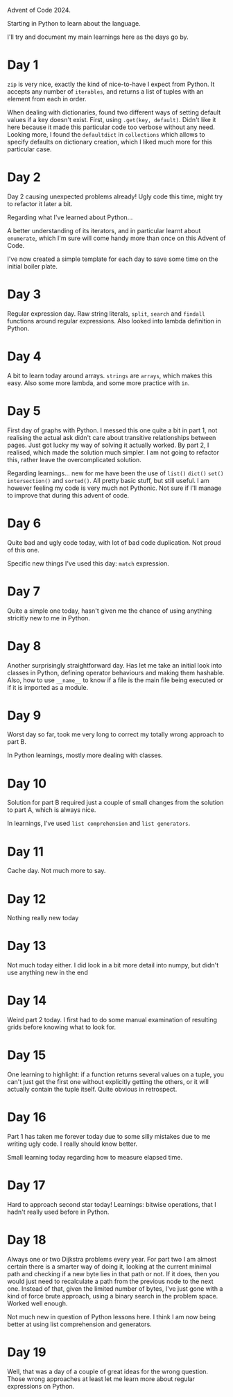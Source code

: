 Advent of Code 2024.

Starting in Python to learn about the language.

I'll try and document my main learnings here as the days go by.

# Day 1

`zip` is very nice, exactly the kind of nice-to-have I expect from Python. It accepts any number of `iterables`, and returns a list of tuples with an element from each in order.

When dealing with dictionaries, found two different ways of setting default values if a key doesn't exist. First, using `.get(key, default)`. Didn't like it here because it made this particular code too verbose without any need. Looking more, I found the `defaultdict` in `collections` which allows to specify defaults on dictionary creation, which I liked much more for this particular case.

# Day 2

Day 2 causing unexpected problems already!  Ugly code this time, might try to refactor it later a bit. 

Regarding what I've learned about Python...

A better understanding of its iterators, and in particular learnt about `enumerate`, which I'm sure will come handy more than once on this Advent of Code.

I've now created a simple template for each day to save some time on the initial boiler plate.

# Day 3

Regular expression day. Raw string literals, `split`, `search` and `findall` functions around regular expressions. Also looked into lambda definition in Python.

# Day 4

A bit to learn today around arrays. `strings` are `arrays`, which makes this easy. Also some more lambda, and some more practice with `in`.  

# Day 5

First day of graphs with Python. I messed this one quite a bit in part 1, not realising the actual ask didn't care about transitive relationships between pages. Just got lucky my way of solving it actually worked. By part 2, I realised, which made the solution much simpler. I am not going to refactor this, rather leave the overcomplicated solution.

Regarding learnings... new for me have been the use of `list()` `dict()` `set()` `intersection()` and `sorted()`. All pretty basic stuff, but still useful. I am however feeling my code is very much not Pythonic. Not sure if I'll manage to improve that during this advent of code. 

# Day 6

Quite bad and ugly code today, with lot of bad code duplication. Not proud of this one.

Specific new things I've used this day: `match` expression.

# Day 7

Quite a simple one today, hasn't given me the chance of using anything stricitly new to me in Python.

# Day 8

Another surprisingly straightforward day. Has let me take an initial look into classes in Python, defining operator behaviours and making them hashable. Also, how to use `__name__` to know if a file is the main file being executed or if it is imported as a module.

# Day 9 

Worst day so far, took me very long to correct my totally wrong approach to part B. 

In Python learnings, mostly more dealing with classes.

# Day 10

Solution for part B required just a couple of small changes from the solution to part A, which is always nice. 

In learnings, I've used `list comprehension` and `list generators`.

# Day 11

Cache day. Not much more to say.

# Day 12
Nothing really new today

# Day 13
Not much today either. I did look in a bit more detail into numpy, but didn't use anything new in the end

# Day 14

Weird part 2 today. I first had to do some manual examination of resulting grids before knowing what to look for.

# Day 15

One learning to highlight: if a function returns several values on a tuple, you can't just get the first one without explicitly getting the others, or it will actually contain the tuple itself. Quite obvious in retrospect.

# Day 16

Part 1 has taken me forever today due to some silly mistakes due to me writing ugly code. I really should know better.

Small learning today regarding how to measure elapsed time.

# Day 17

Hard to approach second star today! Learnings: bitwise operations, that I hadn't really used before in Python.

# Day 18

Always one or two Dijkstra problems every year. For part two I am almost certain there is a smarter way of doing it, looking at the current minimal path and checking if a new byte lies in that path or not. If it does, then you would just need to recalculate a path from the previous node to the next one. Instead of that, given the limited number of bytes, I've just gone with a kind of force brute approach, using a binary search in the problem space. Worked well enough.

Not much new in question of Python lessons here. I think I am now being better at using list comprehension and generators.

# Day 19

Well, that was a day of a couple of great ideas for the wrong question. Those wrong approaches at least let me learn more about regular expressions on Python.